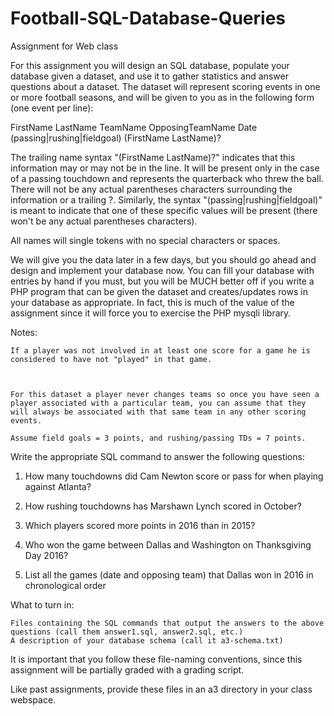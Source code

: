 # Football-SQL-Database-Queries
Assignment for Web class

For this assignment you will design an SQL database, populate your database given a dataset, and use it to gather statistics and answer questions about a dataset. The dataset will represent scoring events in one or more football seasons, and will be given to you as in the following form (one event per line):



FirstName LastName TeamName OpposingTeamName Date (passing|rushing|fieldgoal) (FirstName LastName)?


The trailing name syntax "(FirstName LastName)?" indicates that this information may or may not be in the line. It will be present only in the case of a passing touchdown and represents the quarterback who threw the ball. There will not be any actual parentheses characters surrounding the information or a trailing ?. Similarly, the syntax "(passing|rushing|fieldgoal)" is meant to indicate that one of these specific values will be present (there won't be any actual parentheses characters).



All names will single tokens with no special characters or spaces.



We will give you the data later in a few days, but you should go ahead and design and implement your database now. You can fill your database with entries by hand if you must, but you will be MUCH better off if you write a PHP program that can be given the dataset and creates/updates rows in your database as appropriate. In fact, this is much of the value of the assignment since it will force you to exercise the PHP mysqli library.

Notes:



    If a player was not involved in at least one score for a game he is considered to have not "played" in that game.



    For this dataset a player never changes teams so once you have seen a player associated with a particular team, you can assume that they will always be associated with that same team in any other scoring events.

    Assume field goals = 3 points, and rushing/passing TDs = 7 points.



Write the appropriate SQL command to answer the following questions:

1) How many touchdowns did Cam Newton score or pass for when playing against Atlanta?



2) How rushing touchdowns has Marshawn Lynch scored in October?



3) Which players scored more points in 2016 than in 2015?



4) Who won the game between Dallas and Washington on Thanksgiving Day 2016?



5) List all the games (date and opposing team) that Dallas won in 2016 in chronological order

 

What to turn in:

    Files containing the SQL commands that output the answers to the above questions (call them answer1.sql, answer2.sql, etc.)
    A description of your database schema (call it a3-schema.txt)



It is important that you follow these file-naming conventions, since this assignment will be partially graded with a grading script.


Like past assignments, provide these files in an a3 directory in your class webspace.

